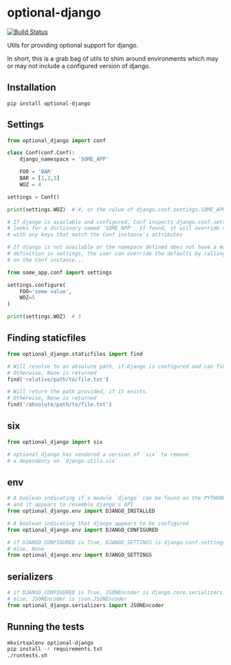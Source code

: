 optional-django
===============

[![Build Status](https://travis-ci.org/markfinger/optional-django.svg?branch=master)](https://travis-ci.org/markfinger/optional-django)

Utils for providing optional support for django.

In short, this is a grab bag of utils to shim around environments which may or may not
include a configured version of django.


Installation
------------

```
pip install optional-django
```


Settings
--------

```python
from optional_django import conf

class Conf(conf.Conf):
    django_namespace = 'SOME_APP'

    FOO = 'BAR'
    BAR = [1,2,3]
	WOZ = 4

settings = Conf()

print(settings.WOZ)  # 4, or the value of django.conf.settings.SOME_APP['WOZ']

# If django is available and configured, Conf inspects django.conf.settings and
# looks for a dictionary named 'SOME_APP'. If found, it will override the defaults
# with any keys that match the Conf instance's attributes

# If django is not available or the namepace defined does not have a matching
# definition in settings, the user can override the defaults by calling `configure`
# on the Conf instance...

from some_app.conf import settings

settings.configure(
    FOO='some value',
    WOZ=5
)

print(settings.WOZ)  # 5
```


Finding staticfiles
-------------------

```python
from optional_django.staticfiles import find

# Will resolve to an absolute path, if Django is configured and can find the file.
# Otherwise, None is returned
find('relative/path/to/file.txt')

# Will return the path provided, if it exists.
# Otherwise, None is returned
find('/absolute/path/to/file.txt')
```


six
---

```python
from optional_django import six

# optional_django has vendored a version of `six` to remove
# a dependency on `django.utils.six`
```


env
---

```python
# A boolean indicating if a module `django` can be found on the PYTHONPATH
# and it appears to resemble django's API
from optional_django.env import DJANGO_INSTALLED

# A boolean indicating that django appears to be configured
from optional_django.env import DJANGO_CONFIGURED

# if DJANGO_CONFIGURED is True, DJANGO_SETTINGS is django.conf.settings
# else, None
from optional_django.env import DJANGO_SETTINGS
```


serializers
-----------

```python
# if DJANGO_CONFIGURED is True, JSONEncoder is django.core.serializers.json.DjangoJSONEncoder
# else, JSONEncoder is json.JSONEncoder
from optional_django.serializers import JSONEncoder
```


Running the tests
-----------------

```bash
mkvirtualenv optional-django
pip install -r requirements.txt
./runtests.sh
```
